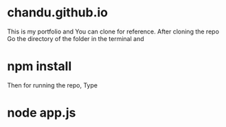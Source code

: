 # chandu.github.io
 This is my portfolio and You can clone for reference.
 After cloning the repo
    Go the directory of the folder in the terminal and 

   # npm install
        
        
 Then for running the repo,
    Type 

   # node app.js
